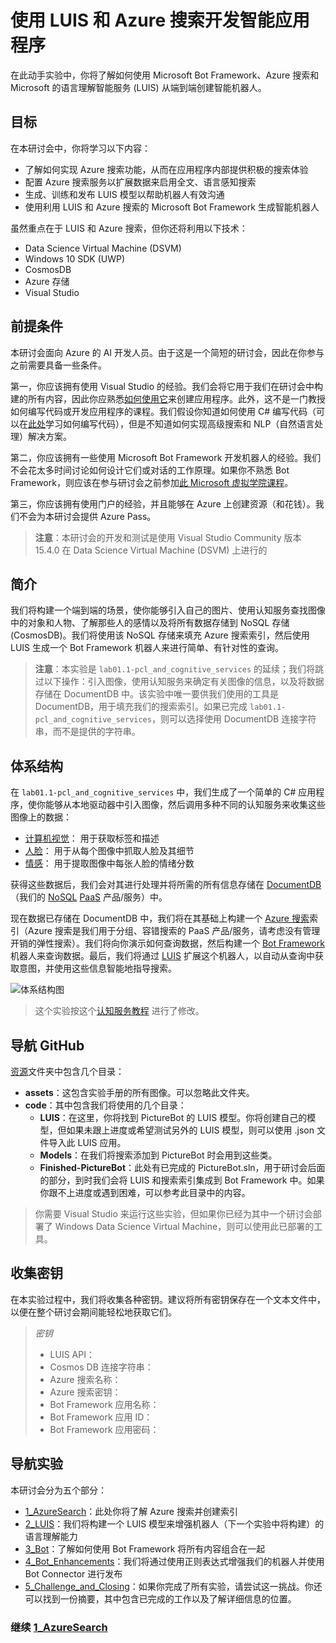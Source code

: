 ﻿# 使用 LUIS 和 Azure 搜索开发智能应用程序

在此动手实验中，你将了解如何使用 Microsoft Bot Framework、Azure 搜索和 Microsoft 的语言理解智能服务 (LUIS) 从端到端创建智能机器人。


## 目标
在本研讨会中，你将学习以下内容：
- 了解如何实现 Azure 搜索功能，从而在应用程序内部提供积极的搜索体验
- 配置 Azure 搜索服务以扩展数据来启用全文、语言感知搜索
- 生成、训练和发布 LUIS 模型以帮助机器人有效沟通
- 使用利用 LUIS 和 Azure 搜索的 Microsoft Bot Framework 生成智能机器人


虽然重点在于 LUIS 和 Azure 搜索，但你还将利用以下技术：

- Data Science Virtual Machine (DSVM)
- Windows 10 SDK (UWP)
- CosmosDB
- Azure 存储
- Visual Studio


## 前提条件

本研讨会面向 Azure 的 AI 开发人员。由于这是一个简短的研讨会，因此在你参与之前需要具备一些条件。

第一，你应该拥有使用 Visual Studio 的经验。我们会将它用于我们在研讨会中构建的所有内容，因此你应熟悉[如何使用它](https://docs.microsoft.com/zh-cn/visualstudio/ide/visual-studio-ide)来创建应用程序。此外，这不是一门教授如何编写代码或开发应用程序的课程。我们假设你知道如何使用 C# 编写代码（可以在[此处](https://mva.microsoft.com/zh-cn/training-courses/c-fundamentals-for-absolute-beginners-16169?l=Lvld4EQIC_2706218949)学习如何编写代码），但是不知道如何实现高级搜索和 NLP（自然语言处理）解决方案。

第二，你应该拥有一些使用 Microsoft Bot Framework 开发机器人的经验。我们不会花太多时间讨论如何设计它们或对话的工作原理。如果你不熟悉 Bot Framework，则应该在参与研讨会之前参加[此 Microsoft 虚拟学院课程](https://mva.microsoft.com/zh-cn/training-courses/creating-bots-in-the-microsoft-bot-framework-using-c-17590#!)。

第三，你应该拥有使用门户的经验，并且能够在 Azure 上创建资源（和花钱）。我们不会为本研讨会提供 Azure Pass。

>**注意**：本研讨会的开发和测试是使用 Visual Studio Community 版本 15.4.0 在 Data Science Virtual Machine (DSVM) 上进行的

## 简介

我们将构建一个端到端的场景，使你能够引入自己的图片、使用认知服务查找图像中的对象和人物、了解那些人的感情以及将所有数据存储到 NoSQL 存储 (CosmosDB)。我们将使用该 NoSQL 存储来填充 Azure 搜索索引，然后使用 LUIS 生成一个 Bot Framework 机器人来进行简单、有针对性的查询。

> **注意**：本实验是 `lab01.1-pcl_and_cognitive_services` 的延续；我们将跳过以下操作：引入图像，使用认知服务来确定有关图像的信息，以及将数据存储在 DocumentDB 中。该实验中唯一要供我们使用的工具是 DocumentDB，用于填充我们的搜索索引。如果已完成 `lab01.1-pcl_and_cognitive_services`，则可以选择使用 DocumentDB 连接字符串，而不是提供的字符串。

## 体系结构

在 `lab01.1-pcl_and_cognitive_services` 中，我们生成了一个简单的 C# 应用程序，使你能够从本地驱动器中引入图像，然后调用多种不同的认知服务来收集这些图像上的数据：

- [计算机视觉](https://www.microsoft.com/cognitive-services/zh-cn/computer-vision-api)： 用于获取标签和描述
- [人脸](https://www.microsoft.com/cognitive-services/zh-cn/face-api)： 用于从每个图像中抓取人脸及其细节
- [情感](https://www.microsoft.com/cognitive-services/zh-cn/emotion-api)： 用于提取图像中每张人脸的情绪分数

获得这些数据后，我们会对其进行处理并将所需的所有信息存储在 [DocumentDB](https://azure.microsoft.com/zh-cn/services/documentdb/)（我们的 [NoSQL](https://en.wikipedia.org/wiki/NoSQL) [PaaS](https://azure.microsoft.com/zh-cn/overview/what-is-paas/) 产品/服务）中。

现在数据已存储在 DocumentDB 中，我们将在其基础上构建一个 [Azure 搜索](https://azure.microsoft.com/zh-cn/services/search/)索引（Azure 搜索是我们用于分组、容错搜索的 PaaS 产品/服务，请考虑没有管理开销的弹性搜索）。我们将向你演示如何查询数据，然后构建一个 [Bot Framework](https://dev.botframework.com/) 机器人来查询数据。最后，我们将通过 [LUIS](https://www.microsoft.com/cognitive-services/zh-cn/language-understanding-intelligent-service-luis) 扩展这个机器人，以自动从查询中获取意图，并使用这些信息智能地指导搜索。

![体系结构图](./resources/assets/AI_Immersion_Arch.png)

> 这个实验按这个[认知服务教程](https://github.com/noodlefrenzy/CognitiveServicesTutorial) 进行了修改。

## 导航 GitHub ##

[资源](./resources)文件夹中包含几个目录：

- **assets**：这包含实验手册的所有图像。可以忽略此文件夹。
- **code**：其中包含我们将使用的几个目录：
	- **LUIS**：在这里，你将找到 PictureBot 的 LUIS 模型。你将创建自己的模型，但如果未跟上进度或希望测试另外的 LUIS 模型，则可以使用 .json 文件导入此 LUIS 应用。
	- **Models**：在我们将搜索添加到 PictureBot 时会用到这些类。
	- **Finished-PictureBot**：此处有已完成的 PictureBot.sln，用于研讨会后面的部分，到时我们会将 LUIS 和搜索索引集成到 Bot Framework 中。如果你跟不上进度或遇到困难，可以参考此目录中的内容。

> 你需要 Visual Studio 来运行这些实验，但如果你已经为其中一个研讨会部署了 Windows Data Science Virtual Machine，则可以使用此已部署的工具。

## 收集密钥

在本实验过程中，我们将收集各种密钥。建议将所有密钥保存在一个文本文件中，以便在整个研讨会期间能轻松地获取它们。

>_密钥_
>- LUIS API：
>- Cosmos DB 连接字符串：
>- Azure 搜索名称：
>- Azure 搜索密钥：
>- Bot Framework 应用名称：
>- Bot Framework 应用 ID：
>- Bot Framework 应用密码：


## 导航实验

本研讨会分为五个部分：
- [1_AzureSearch](./1_AzureSearch.md)：此处你将了解 Azure 搜索并创建索引
- [2_LUIS](./2_LUIS.md)：我们将构建一个 LUIS 模型来增强机器人（下一个实验中将构建）的语言理解能力
- [3_Bot](./3_Bot.md)：了解如何使用 Bot Framework 将所有内容组合在一起
- [4_Bot_Enhancements](./4_Bot_Enhancements.md)：我们将通过使用正则表达式增强我们的机器人并使用 Bot Connector 进行发布
- [5_Challenge_and_Closing](./4_Challenge_and_Closing.md)：如果你完成了所有实验，请尝试这一挑战。你还可以找到一份摘要，其中包含已完成的工作以及了解详细信息的位置。



### 继续 [1_AzureSearch](./1_AzureSearch.md)



